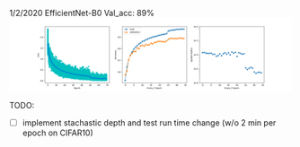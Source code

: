 1/2/2020 EfficientNet-B0 Val_acc: 89%
![alt text](https://github.com/fred2167/Personal-Project/blob/master/EfficientNet/CheckPoints/70epoch.png?raw=true)

TODO:
- [ ] implement stachastic depth and test run time change (w/o 2 min per epoch on CIFAR10)
